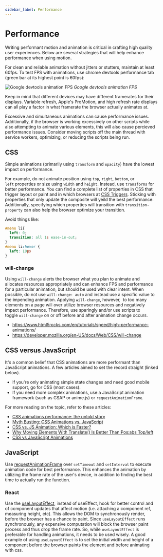 ```yaml
---
sidebar_label: Performance
---
```


# Performance

Writing performant motion and animation is critical in crafting high quality user experiences. Below are several strategies that will help enhance performance when using motion.

For clean and reliable animation without jitters or stutters, maintain at least 60fps. To test FPS with animations, use chrome devtools performance tab (green bar at its highest point is 60fps):

![Google devtools animation FPS](https://internal.10up.com/docs/wp-content/uploads/sites/8/2020/04/image13.png)
*Google devtools animation FPS*

Keep in mind that different devices may have different framerates for their displays. Variable refresh, Apple's ProMotion, and high refresh rate displays can all play a factor in what framerate the browser actually animates at.

Excessive and simultaneous animations can cause performance issues. Additionally, if the browser is working excessively on other scripts while also attempting to animate various elements, this will also cause percieved performance issues. Consider moving scripts off the main thread with service workers, optimizing, or reducing the scripts being run.

## CSS

Simple animations (primarily using `transform` and `opacity`) have the lowest impact on performance. 

For example, do not animate position using `top`, `right`, `bottom`, or `left` properties or size using `width` and `height`. Instead, use `transforms` for better performance. You can find a complete list of properties in CSS that trigger layout or paint and in which browsers at [CSS Triggers](https://csstriggers.com/). Sticking with properties that only update the composite will yeild the best performance. Additionally, specifying which properties will transition with `transition-property` can also help the browser optimize your transition.

Avoid things like:

```css
#menu li{
  left: 0;
  transition: all 1s ease-in-out;
}
#menu li:hover {
  left: 10px
}
```

### will-change

Using `will-change` alerts the browser what you plan to animate and allocates resources appropriately and can enhance FPS and performance for a particular animation, but should be used with clear intent. When possible, do not use `will-change: auto` and instead use a specific value to the impending animation. Applying `will-change`, however,  to too many elements on a page will over utilize browser resources and negatively impact performance. Therefore, use sparingly and/or use scripts to toggle `will-change` on or off before and after animation change occurs. 

-   <https://www.html5rocks.com/en/tutorials/speed/high-performance-animations/>
-   <https://developer.mozilla.org/en-US/docs/Web/CSS/will-change>

## CSS versus JavaScript

It's a common belief that CSS animations are more performant than JavaScript animations. A few articles aimed to set the record straight (linked below).

-   If you're only animating simple state changes and need good mobile support, go for CSS (most cases).
-   If you need more complex animations, use a JavaScript animation framework (such as GSAP or anime.js) or `requestAnimationFrame`.

For more reading on the topic, refer to these articles:
-   [CSS animations performance: the untold story](https://greensock.com/css-performance)
-   [Myth Busting: CSS Animations vs. JavaScript](https://css-tricks.com/myth-busting-css-animations-vs-javascript/)
-   [CSS vs. JS Animation: Which is Faster?](https://davidwalsh.name/css-js-animation)
-   [Why Moving Elements With Translate() Is Better Than Pos:abs Top/left](https://www.paulirish.com/2012/why-moving-elements-with-translate-is-better-than-posabs-topleft/)
-   [CSS vs JavaScript Animations](https://developers.google.com/web/fundamentals/look-and-feel/animations/css-vs-javascript?hl=en)

## JavaScript

Use [requestAnimationFrame](https://developer.mozilla.org/en-US/docs/Web/API/window/requestAnimationFrame) over `setTimeout` and `setInterval` to execute animation code for best performance. This enhances the animation by utilizing the frame rate of the user's device, in addition to finding the best time to actually run the function.

### React

Use the [useLayoutEffect](https://reactjs.org/docs/hooks-reference.html#uselayouteffect), instead of useEffect, hook for better control and of component updates that affect motion (i.e. attaching a component ref, measuring height, etc). This allows the DOM to synchronously render, before the browser has a chance to paint. Since `useLayoutEffect` runs synchronously, any expensive computation will block the browser paint process and thus drop the frame rate. So, while `useLayoutEffect` is preferable for handling animations, it needs to be used wisely. A good example of using `useLayoutEffect` is to set the initial width and height of a component before the browser paints the element and before animating with css.
